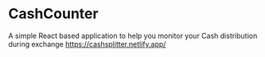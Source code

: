 # CashCounter
 
A simple React based application to help you monitor your Cash distribution during exchange
https://cashsplitter.netlify.app/
